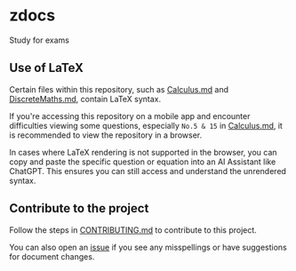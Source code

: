 # zdocs

Study for exams

## Use of LaTeX

Certain files within this repository, such as [Calculus.md](./Calculus.md) and [DiscreteMaths.md](./DiscreteMaths.md), contain LaTeX syntax.

If you're accessing this repository on a mobile app and encounter difficulties viewing some questions, especially `No.5 & 15` in [Calculus.md](./Calculus.md), it is recommended to view the repository in a browser.

In cases where LaTeX rendering is not supported in the browser, you can copy and paste the specific question or equation into an AI Assistant like ChatGPT. This ensures you can still access and understand the unrendered syntax.

## Contribute to the project

Follow the steps in [CONTRIBUTING.md](./CONTRIBUTING.md) to contribute to this project.

You can also open an [issue](https://github.com/Io-x/zdocs/issues) if you see any misspellings or have suggestions for document changes.
